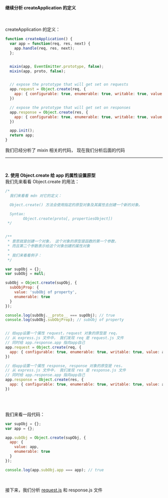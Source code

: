 #### 继续分析 createApplication 的定义

<br />

createApplication 的定义：
```javascript
function createApplication() {
  var app = function(req, res, next) {
    app.handle(req, res, next);
  };


  mixin(app, EventEmitter.prototype, false);
  mixin(app, proto, false);


  // expose the prototype that will get set on requests
  app.request = Object.create(req, {
    app: { configurable: true, enumerable: true, writable: true, value: app }
  })

  // expose the prototype that will get set on responses
  app.response = Object.create(res, {
    app: { configurable: true, enumerable: true, writable: true, value: app }
  })

  app.init();
  return app;
}
```


我们已经分析了 mixin 相关的代码， 现在我们分析后面的代码

---

<br />


**2. 使用 Object.create 给 app 的属性设置原型** <br />
 我们先来看看 Object.create 的用法：

```javascript
/*
  我们来看看 mdn 对它的定义：

  Object.create() 方法会使用指定的原型对象及其属性去创建一个新的对象。

  Syntax:
        Object.create(proto[, propertiesObject])
 */


/**
 * 意思就是创建一个对象， 这个对象的原型是函数的第一个参数，
 * 而且第二个参数表示给这个对象创建的属性对象
 *
 * 我们来看看例子：
 */

var supObj = {};
var subObj = null;

subObj = Object.create(supObj, {
  subObjProp: {
    value: 'subObj of property',
    enumerable: true
  }
});

console.log(subObj.__proto__ === supObj); // true
console.log(subObj.subObjProp); // subObj of property
```



```javascript

// 给app设置一个属性 request，request 对象的原型是 req，
// 从 express.js 文件中， 我们发现 req 是 request.js 文件
// 同时给 app.response.app 指向app自己
app.request = Object.create(req, {
  app: { configurable: true, enumerable: true, writable: true, value: app }
})

// 给app设置一个属性 response, response 对象的原型是 res，
// 从 express.js 文件中， 我们发现 res 是 response.js 文件
// 同时给 app.response.app 指向app自己
app.response = Object.create(res, {
  app: { configurable: true, enumerable: true, writable: true, value: app }
})
```

<br />
<br />

我们来看一段代码：
```javascript
var supObj = {};
var app = {};

app.subObj = Object.create(supObj, {
  app: {
    value: app,
    enumerable: true
  }
});

console.log(app.subObj.app === app); // true
```

<br />

接下来，我们分析 [request.js](https://github.com/foobull/explore-express/blob/master/collection/episode6.md)
 和 response.js 文件
